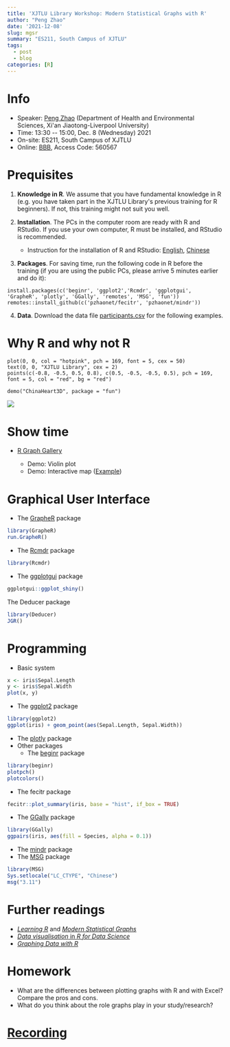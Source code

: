 ```yaml
---
title: 'XJTLU Library Workshop: Modern Statistical Graphs with R'
author: "Peng Zhao"
date: '2021-12-08'
slug: mgsr
summary: "ES211, South Campus of XJTLU"
tags:
  - post
  - blog
categories: [R]
---
```


# Info

- Speaker: [Peng Zhao](https://pzhao.org/) (Department of Health and Environmental Sciences, Xi'an Jiaotong-Liverpool University)
- Time: 13:30 -- 15:00, Dec. 8 (Wednesday) 2021
- On-site: ES211, South Campus of XJTLU
- Online: [BBB](https://bigbluebutton.xjtlu.edu.cn/b/pen-g3f-1wm-mcb), Access Code: 560567

# Prequisites

1. **Knowledge in R**. We assume that you have fundamental knowledge in R (e.g. you have taken part in the XJTLU Library's previous training for R beginners). If not, this training might not suit you well.

2. **Installation**. The PCs in the computer room are ready with R and RStudio. If you use your own computer, R must be installed, and RStudio is recommended.

    - Instruction for the installation of R and RStudio: [English](https://techvidvan.com/tutorials/install-r/), [Chinese](https://xuer.pzhao.org/pdf/xuer-sample.pdf)

3. **Packages**. For saving time, run the following code in R before the training (if you are using the public PCs, please arrive 5 minutes earlier and do it):

```{r}
install.packages(c('beginr', 'ggplot2','Rcmdr', 'ggplotgui', 'GrapheR', 'plotly', 'GGally', 'remotes', 'MSG', 'fun'))
remotes::install_github(c('pzhaonet/fecitr', 'pzhaonet/mindr'))
```

4. **Data**. Download the data file [participants.csv](https://pzhao.org/data/participants.csv) for the following examples.

# Why R and why not R

```{r}
plot(0, 0, col = "hotpink", pch = 169, font = 5, cex = 50)
text(0, 0, "XJTLU Library", cex = 2)
points(c(-0.8, -0.5, 0.5, 0.8), c(0.5, -0.5, -0.5, 0.5), pch = 169, font = 5, col = "red", bg = "red")

demo("ChinaHeart3D", package = "fun")
```

![](https://i2.wp.com/techvidvan.com/tutorials/wp-content/uploads/sites/2/2019/11/learning-curves-of-popular-stats-programs.png)

# Show time

- [R Graph Gallery](https://www.r-graph-gallery.com/)
  
  - Demo: Violin plot
  - Demo: Interactive map ([Example](https://ncov2020.org/en/en/country-map-2020-03-24/))

# Graphical User Interface

- The [GrapheR](https://cran.r-project.org/package=GrapheR) package

```r
library(GrapheR)
run.GrapheR()
```

- The [Rcmdr](https://cran.r-project.org/package=Rcmdr) package

```r
library(Rcmdr)
```

- The [ggplotgui](https://cran.r-project.org/package=ggplotgui) package

```r
ggplotgui::ggplot_shiny()
```

The Deducer package

```r
library(Deducer)
JGR()
```



# Programming

- Basic system

```r
x <- iris$Sepal.Length
y <- iris$Sepal.Width
plot(x, y)
```

- The [ggplot2](https://cran.r-project.org/package=ggplot2) package

```r
library(ggplot2)
ggplot(iris) + geom_point(aes(Sepal.Length, Sepal.Width))
```

- The [plotly](https://cran.r-project.org/package=plotly) package
- Other packages
  - The [beginr](https://cran.r-project.org/package=beginr) package

```r
library(beginr)
plotpch()
plotcolors()
```

  - The fecitr package

```r
fecitr::plot_summary(iris, base = "hist", if_box = TRUE)
```
  - The [GGally](https://cran.r-project.org/package=GGally) package

```r
library(GGally)
ggpairs(iris, aes(fill = Species, alpha = 0.1))
```

  - The [mindr](https://cran.r-project.org/package=mindr) package
  - The [MSG](https://cran.r-project.org/package=MSG) package

```r
library(MSG)
Sys.setlocale("LC_CTYPE", "Chinese")
msg("3.11")
```

# Further readings

- [*Learning R*](https://xuer.pzhao.org/) and [*Modern Statistical Graphs*](https://msg2020.pzhao.org/)
- [*Data visualisation* in *R for Data Science*](https://r4ds.had.co.nz/data-visualisation.html#data-visualisation)
- [*Graphing Data with R*](http://login.ez.xjtlu.edu.cn/login?url=https://search.ebscohost.com/login.aspx?direct=true&db=cat01010a&AN=xjtlu.0000957808&site=eds-live&scope=site)

# Homework

- What are the differences between plotting graphs with R and with Excel? Compare the pros and cons.
- What do you think about the role graphs play in your study/research?

# [Recording](https://bbbload.xjtlu.edu.cn/playback/presentation/2.3/63453765f9d55a8a8f0637b4af57e2d41fcf4aad-1638941441564)
